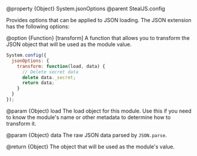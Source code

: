 @property {Object} System.jsonOptions
@parent StealJS.config

Provides options that can be applied to JSON loading. The JSON extension has the following options:

@option {Function} [transform] A function that allows you to transform the JSON object that will be used as the module value.

```js
System.config({
  jsonOptions: {
    transform: function(load, data) {
      // Delete secret data
	  delete data._secret;
	  return data;
	}
  }
});
```

  @param {Object} load The load object for this module. Use this if you need to know the module's name or other metadata to determine how to transform it.
  
  @param {Object} data The raw JSON data parsed by `JSON.parse`.

  @return {Object} The object that will be used as the module's value.
